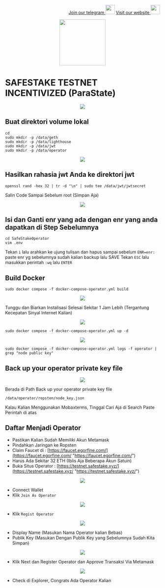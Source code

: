 <p style="font-size:14px" align="right">
<a href="https://t.me/bangpateng_group" target="_blank">Join our telegram <img src="https://user-images.githubusercontent.com/50621007/183283867-56b4d69f-bc6e-4939-b00a-72aa019d1aea.png" width="30"/></a>
<a href="https://bangpateng.com/" target="_blank">Visit our website <img src="https://user-images.githubusercontent.com/38981255/184068977-2d456b1a-9b50-4b75-a0a7-4909a7c78991.png" width="30"/></a>
</p>

<p align="center">
  <img height="150" height="auto" src="https://user-images.githubusercontent.com/38981255/184852284-08b36261-236b-4027-bdc3-487858eb09c7.png">
</p>

# SAFESTAKE TESTNET INCENTIVIZED (ParaState)

<p align="center">
  <img height="auto" height="auto" src="https://user-images.githubusercontent.com/38981255/184885414-00bd81fe-accd-4e1d-b6f1-829fd686db69.PNG">
</p>

## Buat direktori volume lokal
```
cd
sudo mkdir -p /data/geth
sudo mkdir -p /data/lighthouse
sudo mkdir -p /data/jwt
sudo mkdir -p /data/operator
```
<p align="center">
  <img height="auto" height="auto" src="https://user-images.githubusercontent.com/38981255/184885407-213046c0-e4f2-4c9e-94a0-c02b7522f3a5.PNG">
</p>

## Hasilkan rahasia jwt Anda ke direktori jwt
```
openssl rand -hex 32 | tr -d "\n" | sudo tee /data/jwt/jwtsecret
```
Salin Code Sampai Sebelum root (Simpan Aja)

<p align="center">
  <img height="auto" height="auto" src="https://user-images.githubusercontent.com/38981255/184886842-72547c3c-57a1-474b-a5e9-4e64d8b3d4d5.PNG">
</p>

## Isi dan Ganti enr yang ada dengan enr yang anda dapatkan di Step Sebelumnya
```
cd SafeStakeOperator
vim .env
```

Tekan `i` lalu arahkan ke ujung tulisan dan hapus sampai sebelum `ENR=enr:` paste enr yg sebelumnya sudah kalian backup lalu SAVE Tekan `ESC` lalu masukkan perintah `:wq` lalu `ENTER`

## Build Docker
```
sudo docker compose -f docker-compose-operator.yml build
```
<p align="center">
  <img height="auto" height="auto" src="https://user-images.githubusercontent.com/38981255/184919944-b14d78af-6877-4307-8467-6f98bd16e68f.png">
</p>

Tunggu dan Biarkan Instalisasi Selesai Sekitar 1 Jam Lebih (Tergantung Kecepatan Sinyal Internet Kalian)

<p align="center">
  <img height="auto" height="auto" src="https://user-images.githubusercontent.com/38981255/184919961-5725fb53-3895-4b79-a1f8-38b812af5dea.PNG">
</p>

```
sudo docker compose -f docker-compose-operator.yml up -d
```
<p align="center">
  <img height="auto" height="auto" src="https://user-images.githubusercontent.com/38981255/184919957-8aa2c16e-273d-4e43-822f-9927ebeccb85.png">
</p>

```
sudo docker compose -f docker-compose-operator.yml logs -f operator | grep "node public key"
```
## Back up your operator private key file

<p align="center">
  <img height="auto" height="auto" src="https://user-images.githubusercontent.com/38981255/184949319-d29b3fa8-d47b-48b8-b79a-f16955381de2.png">
</p>

Berada di Path Back up your operator private key file
```
/data/operator/ropsten/node_key.json
```
Kalau Kalian Menggunakan Mobaxterms, Tinggal Cari Aja di Search Paste Perintah di atas

## Daftar Menjadi Operator

- Pastikan Kalian Sudah Memiliki Akun Metamask
- Pindahkan Jaringan ke Ropsten
- Claim Faucet di : [https://faucet.egorfine.com/](https://faucet.egorfine.com/ "https://faucet.egorfine.com/")
- Harus Ada Sekitar 32 ETH (Iblis Aja Beberapa Akun Satuin)
- Buka Situs Operator : [https://testnet.safestake.xyz/](https://testnet.safestake.xyz/ "https://testnet.safestake.xyz/")

<p align="center">
  <img height="auto" height="auto" src="https://user-images.githubusercontent.com/38981255/184920526-534753af-e825-4d22-9406-4bb9ad56dfea.PNG">
</p>

- Connect Wallet
- Klik `Join As Operator`

<p align="center">
  <img height="auto" height="auto" src="https://user-images.githubusercontent.com/38981255/184920536-64cba417-7653-45e5-8c38-41513eeaace9.PNG">
</p>

- Klik `Regist Operator`

<p align="center">
  <img height="auto" height="auto" src="https://user-images.githubusercontent.com/38981255/184920544-319b6b73-8607-4ff7-b4d2-bbeec2e4fb45.PNG">
</p>

- Display Name (Masukan Nama Operator kalian Bebas)
- Publik Key (Masukan Dengan Publik Key yang Sebelumnya Sudah Kita Simpan)

<p align="center">
  <img height="auto" height="auto" src="https://user-images.githubusercontent.com/38981255/184921013-df0ec6c7-846c-4821-a893-8162cf02bd17.PNG">
</p>

- Klik Next dan Register Operator dan Approve Transaksi Via Metamask

<p align="center">
  <img height="auto" height="auto" src="https://user-images.githubusercontent.com/38981255/184920549-b77fb9d6-2e41-4125-9d70-a33f209e570e.PNG">
 
- Check di Explorer, Congrats Ada Operator Kalian
